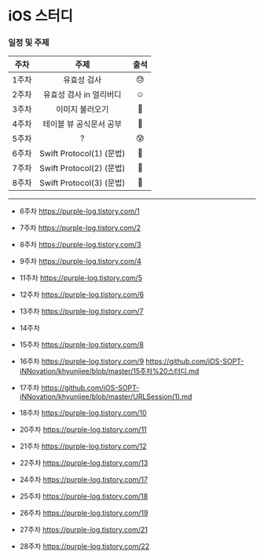 # iOS 스터디

### 일정 및 주제

| 주차  |           주제           | 출석 |
| :---: | :----------------------: | :--: |
| 1주차 |       유효성 검사        |  😓   |
| 2주차 | 유효성 검사 in 얼리버디  |  ☺️   |
| 3주차 |     이미지 불러오기      |  🤗   |
| 4주차 | 테이블 뷰 공식문서 공부  |  🤔   |
| 5주차 |            ?             |  😰   |
| 6주차 | Swift Protocol(1) (문법) |  🥴   |
| 7주차 | Swift Protocol(2) (문법) |  🥴   |
| 8주차 | Swift Protocol(3) (문법) |  🥴   |

------
* 6주차  https://purple-log.tistory.com/1

* 7주차  https://purple-log.tistory.com/2 

* 8주차 https://purple-log.tistory.com/3

* 9주차 https://purple-log.tistory.com/4

* 11주차 https://purple-log.tistory.com/5

* 12주차 https://purple-log.tistory.com/6

* 13주차 https://purple-log.tistory.com/7

* 14주차
  
* 15주차 https://purple-log.tistory.com/8

* 16주차 https://purple-log.tistory.com/9
  https://github.com/iOS-SOPT-iNNovation/khyunjiee/blob/master/15주차%20스터디.md
  
* 17주차  https://github.com/iOS-SOPT-iNNovation/khyunjiee/blob/master/URLSession(1).md
 

* 18주차 https://purple-log.tistory.com/10

* 20주차 https://purple-log.tistory.com/11

* 21주차 https://purple-log.tistory.com/12

* 22주차 https://purple-log.tistory.com/13

* 24주차 https://purple-log.tistory.com/17

* 25주차 https://purple-log.tistory.com/18

* 26주차 https://purple-log.tistory.com/19

* 27주차 https://purple-log.tistory.com/21

* 28주차 https://purple-log.tistory.com/22
